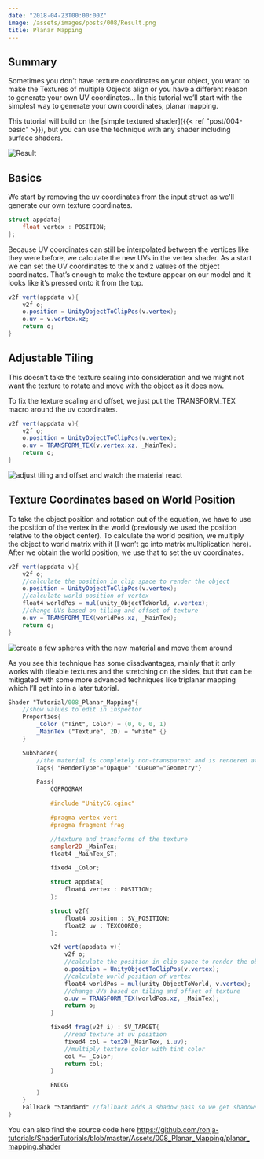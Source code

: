 ```yaml
---
date: "2018-04-23T00:00:00Z"
image: /assets/images/posts/008/Result.png
title: Planar Mapping
---
```


## Summary

Sometimes you don’t have texture coordinates on your object, you want to make the Textures of multiple Objects align or you have a different reason to generate your own UV coordinates… In this tutorial we’ll start with the simplest way to generate your own coordinates, planar mapping.

This tutorial will build on the [simple textured shader]({{< ref "post/004-basic" >}}), but you can use the technique with any shader including surface shaders.

![Result](/assets/images/posts/008/Result.png)

## Basics

We start by removing the uv coordinates from the input struct as we'll generate our own texture coordinates.

```glsl
struct appdata{
    float vertex : POSITION;
};
```

Because UV coordinates can still be interpolated between the vertices like they were before, we calculate the new UVs in the vertex shader. As a start we can set the UV coordinates to the x and z values of the object coordinates. That’s enough to make the texture appear on our model and it looks like it’s pressed onto it from the top.

```glsl
v2f vert(appdata v){
    v2f o;
    o.position = UnityObjectToClipPos(v.vertex);
    o.uv = v.vertex.xz;
    return o;
}
```

## Adjustable Tiling

This doesn’t take the texture scaling into consideration and we might not want the texture to rotate and move with the object as it does now.

To fix the texture scaling and offset, we just put the TRANSFORM_TEX macro around the uv coordinates.

```glsl
v2f vert(appdata v){
    v2f o;
    o.position = UnityObjectToClipPos(v.vertex);
    o.uv = TRANSFORM_TEX(v.vertex.xz, _MainTex);
    return o;
}
```

![adjust tiling and offset and watch the material react](/assets/images/posts/008/AdjustTilingOffset.gif)

## Texture Coordinates based on World Position

To take the object position and rotation out of the equation, we have to use the position of the vertex in the world (previously we used the position relative to the object center). To calculate the world position, we multiply the object to world matrix with it (I won’t go into matrix multiplication here). After we obtain the world position, we use that to set the uv coordinates.

```glsl
v2f vert(appdata v){
	v2f o;
	//calculate the position in clip space to render the object
	o.position = UnityObjectToClipPos(v.vertex);
	//calculate world position of vertex
	float4 worldPos = mul(unity_ObjectToWorld, v.vertex);
	//change UVs based on tiling and offset of texture
	o.uv = TRANSFORM_TEX(worldPos.xz, _MainTex);
	return o;
}
```

![create a few spheres with the new material and move them around](/assets/images/posts/008/MoveSphere.gif)

As you see this technique has some disadvantages, mainly that it only works with tileable textures and the stretching on the sides, but that can be mitigated with some more advanced techniques like triplanar mapping which I’ll get into in a later tutorial.

```glsl
Shader "Tutorial/008_Planar_Mapping"{
	//show values to edit in inspector
	Properties{
		_Color ("Tint", Color) = (0, 0, 0, 1)
		_MainTex ("Texture", 2D) = "white" {}
	}

	SubShader{
		//the material is completely non-transparent and is rendered at the same time as the other opaque geometry
		Tags{ "RenderType"="Opaque" "Queue"="Geometry"}

		Pass{
			CGPROGRAM

			#include "UnityCG.cginc"

			#pragma vertex vert
			#pragma fragment frag

			//texture and transforms of the texture
			sampler2D _MainTex;
			float4 _MainTex_ST;

			fixed4 _Color;

			struct appdata{
				float4 vertex : POSITION;
			};

			struct v2f{
				float4 position : SV_POSITION;
				float2 uv : TEXCOORD0;
			};

			v2f vert(appdata v){
				v2f o;
				//calculate the position in clip space to render the object
				o.position = UnityObjectToClipPos(v.vertex);
				//calculate world position of vertex
				float4 worldPos = mul(unity_ObjectToWorld, v.vertex);
				//change UVs based on tiling and offset of texture
				o.uv = TRANSFORM_TEX(worldPos.xz, _MainTex);
				return o;
			}

			fixed4 frag(v2f i) : SV_TARGET{
				//read texture at uv position
				fixed4 col = tex2D(_MainTex, i.uv);
				//multiply texture color with tint color
				col *= _Color;
				return col;
			}

			ENDCG
		}
	}
	FallBack "Standard" //fallback adds a shadow pass so we get shadows on other objects
}
```

You can also find the source code here <https://github.com/ronja-tutorials/ShaderTutorials/blob/master/Assets/008_Planar_Mapping/planar_mapping.shader>

